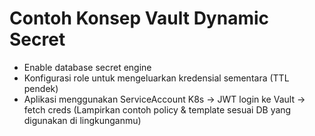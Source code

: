 # Contoh Konsep Vault Dynamic Secret
- Enable database secret engine
- Konfigurasi role untuk mengeluarkan kredensial sementara (TTL pendek)
- Aplikasi menggunakan ServiceAccount K8s -> JWT login ke Vault -> fetch creds
(Lampirkan contoh policy & template sesuai DB yang digunakan di lingkunganmu)
